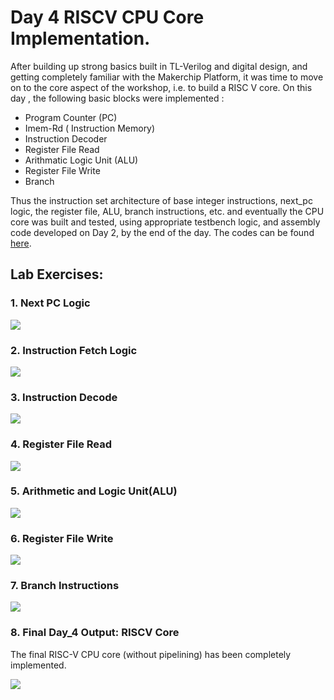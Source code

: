 # Day 4 RISCV CPU Core Implementation.

After building up strong basics built in TL-Verilog and digital design, and getting completely familiar with the Makerchip Platform, it was time to move on to the core aspect of the workshop, i.e. to build a RISC V core. On this day , the following basic blocks were implemented :
  
  - Program Counter (PC)
  - Imem-Rd ( Instruction Memory)
  - Instruction Decoder
  - Register File Read
  - Arithmatic Logic Unit (ALU)
  - Register File Write
  - Branch
  
Thus the instruction set architecture of base integer instructions, next_pc logic, the register file, ALU, branch instructions, etc. and eventually the CPU core was built and tested, using appropriate testbench logic, and assembly code developed on Day 2, by the end of the day. The codes can be found [here](https://github.com/RISCV-MYTH-WORKSHOP/RISC-V-CPU-Core-using-TL-Verilog/tree/master/Day_4/Codes).

## Lab Exercises: 

### 1. Next PC Logic

![](https://github.com/RISCV-MYTH-WORKSHOP/RISC-V-CPU-Core-using-TL-Verilog/blob/master/Day_4/Output%20Snaps/1.%20Next%20PC.JPG)

### 2. Instruction Fetch Logic

![](https://github.com/RISCV-MYTH-WORKSHOP/RISC-V-CPU-Core-using-TL-Verilog/blob/master/Day_4/Output%20Snaps/2.%20Instruction%20Fetch%20Logic.JPG)

### 3. Instruction Decode

![](https://github.com/RISCV-MYTH-WORKSHOP/RISC-V-CPU-Core-using-TL-Verilog/blob/master/Day_4/Output%20Snaps/6.%20Instruction%20Decode(2).JPG)

### 4. Register File Read 

![](https://github.com/RISCV-MYTH-WORKSHOP/RISC-V-CPU-Core-using-TL-Verilog/blob/master/Day_4/Output%20Snaps/8.%20Register%20file%20read%202.JPG)

### 5. Arithmetic and Logic Unit(ALU)

![](https://github.com/RISCV-MYTH-WORKSHOP/RISC-V-CPU-Core-using-TL-Verilog/blob/master/Day_4/Output%20Snaps/9.%20ALU.JPG)

### 6. Register File Write

![](https://github.com/RISCV-MYTH-WORKSHOP/RISC-V-CPU-Core-using-TL-Verilog/blob/master/Day_4/Output%20Snaps/10.%20Register%20file%20write.JPG)

### 7. Branch Instructions 

![](https://github.com/RISCV-MYTH-WORKSHOP/RISC-V-CPU-Core-using-TL-Verilog/blob/master/Day_4/Output%20Snaps/11.%20Branch%20Instructions%202.JPG)

### 8. Final Day_4 Output: RISCV Core

The final RISC-V CPU core (without pipelining) has been completely implemented.

![](https://github.com/RISCV-MYTH-WORKSHOP/RISC-V-CPU-Core-using-TL-Verilog/blob/master/Day_4/Output%20Snaps/12.%20Testbench.JPG)


